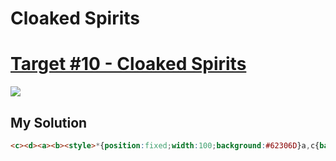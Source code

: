 # Cloaked Spirits
#  [Target #10 - Cloaked Spirits](https://cssbattle.dev/play/10)

![](https://cssbattle.dev/targets/10.png)


## My Solution
```HTML
<c><d><a><b><style>*{position:fixed;width:100;background:#62306D}a,c{background:#F7EC7D;bottom:0;left:50;border-radius:53q 53q 0 0}a{height:150;-webkit-box-reflect:right 100px}b,d{height:60;width:60;background:#E38F66;border-radius:50%;border:solid+20px#AA445F}c{height:250;background:#F7EC7D;left:150}d{background:#AA445F;border:solid+20px#E38F66
```

[comment]: <> (## Optimized Solution)

[comment]: <> (```HTML)

[comment]: <> (<style>*{margin:75 50;background:radial-gradient&#40;circle,#eeB850 25px,0,#243D83 75px,0,transparent 125px,#243D83 125px&#41;no-repeat#6592CF}</style>)

[comment]: <> (```)

[comment]: <> (## Concept)

[comment]: <> (- Background)

[comment]: <> (- Radial-gradient)
